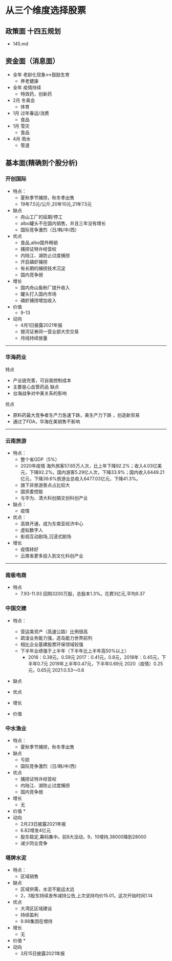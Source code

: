 # 从三个维度选择股票
## 政策面 十四五规划
- 145.md
## 资金面（消息面）
* 全年 老龄化现象<->鼓励生育
    - 养老健康
* 全年 疫情持续
    - 特效药，创新药
* 2月 冬奥会
    - 体育
* 1月 过年春运/消费 
    - 食品
* 1月 雪灾
    - 食品
* 4月 雨水
    - 管道   
## 基本面(精确到个股分析)
### 开创国际
- 特点：
    * 夏秋季节捕捞，秋冬季出售
    * 19年7.5元/公斤,20年10元,21年7.5元
- 缺点
    * 舟山工厂的延期/停工
    * albo罐头不在国内销售，并且三年没有增长
    * 国际竞争激烈（日/韩/中/西）
- 优点
    * 食品,albo国外畅销
    * 捕捞证特许经营权
    * 内陆江、湖防止过度捕捞
    * 开启磷虾捕捞
    * 有长期的捕捞技术沉淀
    * 国内竞争弱
- 增长
    * 国内舟山鱼粉厂提升收入
    * 罐头打入国内市场
    * 磷虾捕捞增加收入
- 价值
    * 9-13
- 动向
    * 4月1日披露2021年报
    * 银河证券同一营业部大宗交易
    * 月线持续放量

--------
### 华海药业
特点
* 产业链完善，可自我控制成本
* 主要是心血管药品
缺点
* 台海战争对中美关系的影响

优点
* 原料药最大竞争者生产力急速下跌，美生产力下跌 ，创造新贸易
* 通过了FDA，华海在美销售不影响
--------------------
### 云南旅游
- 特点：
    * 整个省GDP（5%）
    * 2020年疫情 海外旅客57.65万人次，比上年下降92.2%；收入4.03亿美元，下降92.2%。国内游客5.29亿人次，下降33.9%；国内收入6449.21亿元，下降39.6%旅游业总收入6477.03亿元，下降41.3%。
    * 旗下非旅游景点占比较大
    * 国资委控股
    * 与华为、清大科创搞文创科创产业
- 缺点：
    * 疫情
- 优点：
    * 高铁开通，成为东南亚经济中心
    * 虚拟数字人
    * 影视互动剧场,沉浸式剧场
- 增长
    * 疫情转好
    * 云南省更多投入到文化科创产业
-----------------------------
### 南极电商
- 特点
    * 7.93-11.93 回购3200万股，总股本1.3%。花费3亿元,平均9.37


### 中国交建
- 特点：
    * 营运类资产（高速公路）比例很高
    * 疏浚业务能力强，造岛能力世界前列
    * 相比企业基建股票环保领域较强
    * 下半年业绩强于上半年（下半年比上半年高50%以上）
        - 2016：0.38元，0.59元 2017：0.41元，0.8元，2018年：0.45元，下半年0.7元 2019年上半年0.47元，下半年0.69元 2020（疫情）0.25元，0.65元 2021:0.53～0.6
- 缺点
    
- 优点
    
- 增长
    
- 价值



### 中水渔业
- 特点：
    * 夏秋季节捕捞，秋冬季出售
- 缺点
    * 亏损
    * 国际竞争激烈（日/韩/中/西）
- 优点
    * 捕捞证特许经营权
    * 内陆江、湖防止过度捕捞
    * 国内竞争弱
- 增长
    * 无
- 价值
    * 
- 动向
    * 2月23日披露2021年报
    * 6.82增发4亿元
    * 股东稳定,筹码集中。前8大没动，9，10增持,38000降到28000
    * 减少同业竞争

### 塔牌水泥
- 特点：
    * 区域销售
- 缺点
    * 区域供需，水泥不能运太远
    * 2，3股东持续发布减持公告,上次坚持均价15.01。这次开始时间1.14
- 优点
    * 大湾区区域建设
    * 持续盈利
    * 9.98集团在增持
- 增长
    * 无
- 价值
    * 
- 动向
    * 3月15日披露2021年报